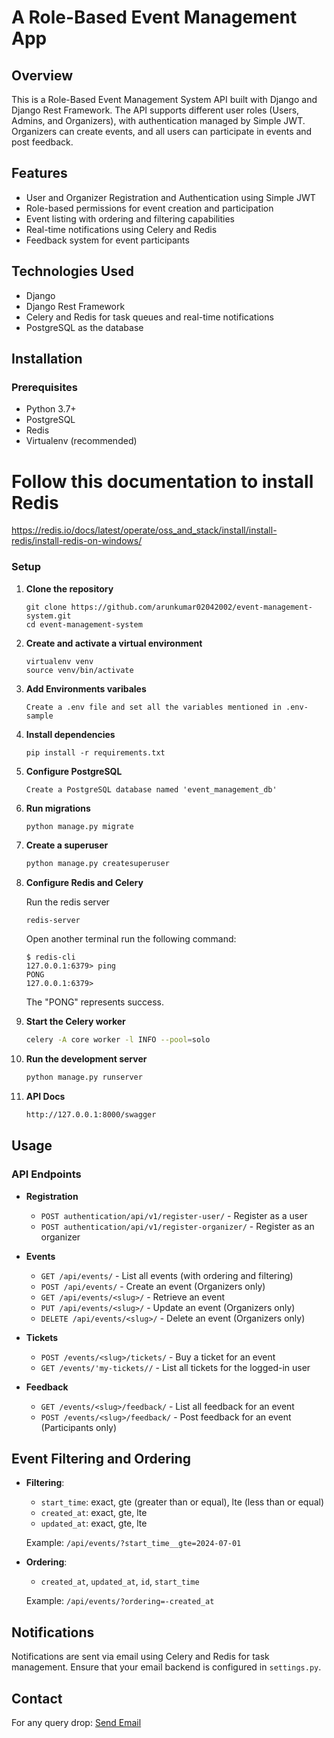 # A Role-Based Event Management App

## Overview

This is a Role-Based Event Management System API built with Django and Django Rest Framework.
The API supports different user roles (Users, Admins, and Organizers), with authentication managed by Simple JWT.
Organizers can create events, and all users can participate in events and post feedback.

## Features

- User and Organizer Registration and Authentication using Simple JWT
- Role-based permissions for event creation and participation
- Event listing with ordering and filtering capabilities
- Real-time notifications using Celery and Redis
- Feedback system for event participants

## Technologies Used

- Django
- Django Rest Framework
- Celery and Redis for task queues and real-time notifications
- PostgreSQL as the database

## Installation

### Prerequisites

- Python 3.7+
- PostgreSQL
- Redis
- Virtualenv (recommended)

# Follow this documentation to install Redis
<a href="https://redis.io/docs/latest/operate/oss_and_stack/install/install-redis/install-redis-on-windows/">https://redis.io/docs/latest/operate/oss_and_stack/install/install-redis/install-redis-on-windows/</a>

### Setup

1. **Clone the repository**
    ```
    git clone https://github.com/arunkumar02042002/event-management-system.git
    cd event-management-system
    ```

2. **Create and activate a virtual environment**
    ```
    virtualenv venv
    source venv/bin/activate
    ```

3. **Add Environments varibales**
    ```
    Create a .env file and set all the variables mentioned in .env-sample
    ```

3. **Install dependencies**
    ```
    pip install -r requirements.txt
    ```

4. **Configure PostgreSQL**

    ```
    Create a PostgreSQL database named 'event_management_db'
    ```

5. **Run migrations**
    ```sh
    python manage.py migrate
    ```

6. **Create a superuser**
    ```sh
    python manage.py createsuperuser
    ```

7. **Configure Redis and Celery**

    Run the redis server
    ```
    redis-server
    ```

    Open another terminal run the following command:
    ```
    $ redis-cli
    127.0.0.1:6379> ping
    PONG
    127.0.0.1:6379>
    ```

    The "PONG" represents success.

8. **Start the Celery worker**
    ```sh
    celery -A core worker -l INFO --pool=solo
    ```

9. **Run the development server**
    ```sh
    python manage.py runserver
    ```
10. **API Docs**
    ```sh
    http://127.0.0.1:8000/swagger
    ```

## Usage

### API Endpoints


- **Registration**
  - `POST authentication/api/v1/register-user/` - Register as a user
  - `POST authentication/api/v1/register-organizer/` - Register as an organizer

- **Events**
  - `GET /api/events/` - List all events (with ordering and filtering)
  - `POST /api/events/` - Create an event (Organizers only)
  - `GET /api/events/<slug>/` - Retrieve an event
  - `PUT /api/events/<slug>/` - Update an event (Organizers only)
  - `DELETE /api/events/<slug>/` - Delete an event (Organizers only)

- **Tickets**
  - `POST /events/<slug>/tickets/` - Buy a ticket for an event
  - `GET /events/'my-tickets//` - List all tickets for the logged-in user

- **Feedback**
  - `GET /events/<slug>/feedback/` - List all feedback for an event
  - `POST /events/<slug>/feedback/` - Post feedback for an event (Participants only)

## Event Filtering and Ordering

- **Filtering**:
  - `start_time`: exact, gte (greater than or equal), lte (less than or equal)
  - `created_at`: exact, gte, lte
  - `updated_at`: exact, gte, lte

  Example: `/api/events/?start_time__gte=2024-07-01`

- **Ordering**:
  - `created_at`, `updated_at`, `id`, `start_time`

  Example: `/api/events/?ordering=-created_at`

## Notifications

Notifications are sent via email using Celery and Redis for task management. Ensure that your email backend is configured in `settings.py`.


## Contact

For any query drop: <a href="mailto:arun.kumar.2403gg@gmail.com">Send Email</a>

